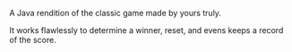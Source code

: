 A Java rendition of the classic game made by yours truly.

It works flawlessly to determine a winner, reset, and evens keeps a record of the score.
